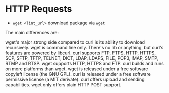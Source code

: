 # HTTP Requests

* `wget <lint_url>` download package via `wget`


The main differences are:

wget's major strong side compared to curl is its ability to download recursively.
wget is command line only. There's no lib or anything, but curl's features are powered by libcurl.
curl supports FTP, FTPS, HTTP, HTTPS, SCP, SFTP, TFTP, TELNET, DICT, LDAP, LDAPS, FILE, POP3, IMAP, SMTP, RTMP and RTSP. wget supports HTTP, HTTPS and FTP.
curl builds and runs on more platforms than wget.
wget is released under a free software copyleft license (the GNU GPL). curl is released under a free software permissive license (a MIT derivate).
curl offers upload and sending capabilities. wget only offers plain HTTP POST support.